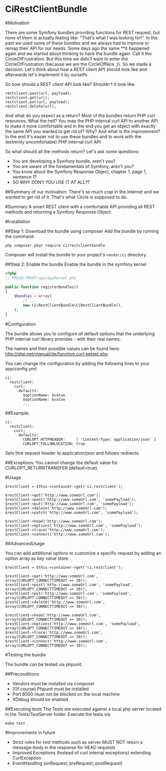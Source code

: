 CiRestClientBundle
========

#Motivation

There are some Symfony bundles providing functions for REST request, but none of them is actually feeling like: "That's what I was looking for!". In the past we used some of these bundles and we always had to improve or remap their API for our needs. Some days ago the same **it happened again and we started about thinking to hack the bundle again. Call it the CircleOfFrustration. But this time we didn't want to enter the CircleOfFrustration (because we are the CircleOfNice ;)). So we made a decision: Let's think about how a REST client API should look like and afterwards let's implement it by ourselfs.


So how should a REST client API look like? Shouldn't it look like:

```
restclient.post(url, payload);
restclient.get(url);
restclient.put(url, payload);
restclient.delete(url);
```

And what do you expect as a return? Most of the bundles return PHP curl resources. What the hell? You map the PHP internal curl API to another API to make it more comfortable and in the end you get an object with exactly the same API you wanted to get rid of? Why? And what is the improvement? In the end it's easier not to use these bundles and to work with the (extremly uncomfortable) PHP internal curl API.

So what should all the methods return? Let's ask some questions:
- You are developing a Symfony bundle, aren't you?
- You are aware of the fundamentals of Symfony, aren't you?
- You know about the Symfony Response Object, chapter 1, page 1, sentence 1?
- SO WHY DON't YOU USE IT AT ALL??

##Summary of our motivation:
There's so much crap in the internet and we wanted to get rid of it. That's what Circle is supposed to do.

#Summary
A smart REST client with a comfortable API providing all REST methods and returning a Symfony Response Object.

#Installation

##Step 1: Download the bundle using composer
Add the bundle by running the command:
```
php composer.phar require ci/restclientbundle
```
Composer will install the bundle to your project's ```vendor/ci``` directory.

##Step 2: Enable the bundle
Enable the bundle in the symfony kernel

```php
<?php
// PROJECTROOT/app/AppKernel.php

public function registerBundles()
{
    $bundles = array(
        // ...
        new Ci\RestClientBundle\CiRestClientBundle(),
    );
}
```

#Configuration

The bundle allows you to configure all default options that the underlying PHP internal curl library provides - with their real names.

The names and their possible values can be found here: http://php.net/manual/de/function.curl-setopt.php

You can change the configuration by adding the following lines to your app/config.yml:

```
ci:
  restclient:
    curl:
      defaults:
        $optionName: $value
        $optionName: $value
        ...
```

##Example:

```
ci:
  restclient:
    curl:
      defaults:
        CURLOPT_HTTPHEADER:     [ 'Content-Type: application/json' ]
        CURLOPT_FOLLOWLOCATION: true
```

Sets thre request header to application/json and follows redirects.

##Exceptions:
You cannot change the default value for CURLOPT_RETURNTRANSFER (default=true).

#Usage

```
$restClient = $this->container->get('ci.restclient');

$restClient->get('http://www.someUrl.com');
$restClient->post('http://www.someUrl.com', 'somePayload');
$restClient->put('http://www.someUrl.com', 'somePayload');
$restClient->delete('http://www.someUrl.com');
$restClient->patch('http://www.someUrl.com', 'somePayload');

$restClient->head('http://www.someUrl.com');
$restClient->options('http://www.someUrl.com', 'somePayload');
$restClient->trace('http://www.someUrl.com');
$restClient->connect('http://www.someUrl.com');
```

##AdvancedUsage

You can add additional options to customize a specific request by adding an option array as key value store.

```
$restClient = $this->container->get('ci.restclient');

$restClient->get('http://www.someUrl.com', array(CURLOPT_CONNECTTIMEOUT => 30));
$restClient->post('http://www.someUrl.com', 'somePayload', array(CURLOPT_CONNECTTIMEOUT => 30));
$restClient->put('http://www.someUrl.com', 'somePayload', array(CURLOPT_CONNECTTIMEOUT => 30));
$restClient->delete('http://www.someUrl.com', array(CURLOPT_CONNECTTIMEOUT => 30));

$restClient->head('http://www.someUrl.com', array(CURLOPT_CONNECTTIMEOUT => 30));
$restClient->options('http://www.someUrl.com', 'somePayload', array(CURLOPT_CONNECTTIMEOUT => 30));
$restClient->trace('http://www.someUrl.com', array(CURLOPT_CONNECTTIMEOUT => 30));
$restClient->connect('http://www.someUrl.com', array(CURLOPT_CONNECTTIMEOUT => 30));
```

#Testing the bundle

The bundle can be tested via phpunit.

##Preconditions
- Vendors must be installed via composer
- (Of course) Phpunit must be installed
- Port 8000 must not be blocked on the local machine
- XDebug should be enabled

##Executing tests
The Tests are executed against a local php server located in the Tests/TestServer folder. Execute the tests via
```
make test
```

#Improvements in future
- Strict rules for rest methods such as server MUST NOT return a message-body in the response for HEAD requests
- Improved Exceptions (Instead of curl internal exceptions) extending CurlException
- EventHandling (onRequest, preRequest, postRequest)

